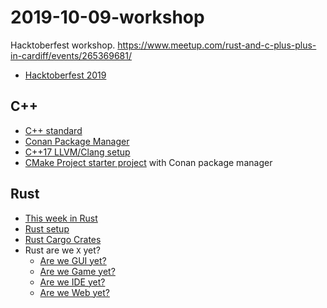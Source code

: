 # 2019-10-09-workshop
Hacktoberfest workshop. https://www.meetup.com/rust-and-c-plus-plus-in-cardiff/events/265369681/

- [Hacktoberfest 2019](https://hacktoberfest.digitalocean.com/)

## C++

- [C++ standard](https://isocpp.org/)
- [Conan Package Manager](https://conan.io/)
- [C++17 LLVM/Clang setup](./cpp_setup.md)
- [CMake Project starter project](./cpp_cmake_conan_setup.md) with Conan package manager

## Rust

- [This week in Rust](https://this-week-in-rust.org/)
- [Rust setup](https://www.rust-lang.org/)
- [Rust Cargo Crates](https://crates.io/)
- Rust are we `X` yet?
  - [Are we GUI yet?](https://areweguiyet.com/)
  - [Are we Game yet?](http://arewegameyet.com/)
  - [Are we IDE yet?](https://areweideyet.com/)
  - [Are we Web yet?](http://www.arewewebyet.org/)
  
